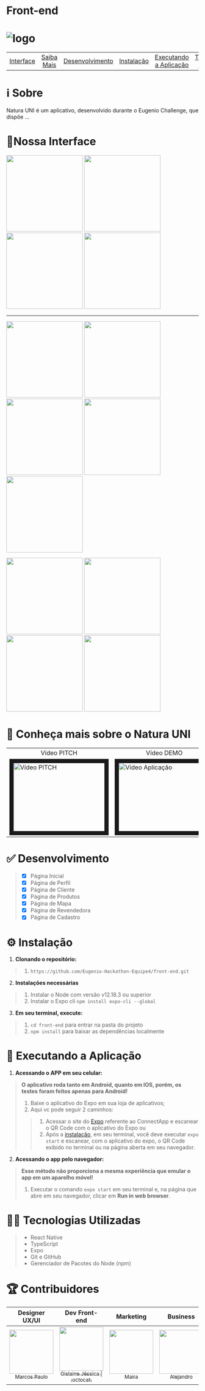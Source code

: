 # Front-end
# <img src="https://upload.wikimedia.org/wikipedia/pt/c/cb/Natura_Logo.png" alt="logo">

| | | | | | | |
|:-:|:-:|:-:|:-:|:-:|:-:|:-:|
|[Interface](#interface)|[Saiba Mais](#saibamais)|[Desenvolvimento](#desenvolvimento)|[Instalação](#instalacao)|[Executando a Aplicação](#execucao)|[Tecnologias Utilizadas](#tecnologias)|[Contribuidores](#contribuidores)

# :information_source: Sobre
<p align="justify">
 Natura UNI é um aplicativo, desenvolvido durante o Eugenio Challenge, que dispõe ...
</p>

<a name=""></a>
# <a name="interface">:iphone:Nossa Interface</a>
<p float="left">
  <img src="https://github.com/Eugenio-Hackathon-Equipe4/front-end/blob/master/.github/images/Screenshot_20201005-170649.png" width="200"/>
 <img src="https://github.com/Eugenio-Hackathon-Equipe4/front-end/blob/master/.github/images/Screenshot_20201005-170708.png" width="200" />
    <img src="https://github.com/Eugenio-Hackathon-Equipe4/front-end/blob/master/.github/images/Screenshot_20201005-170728.png" width="200" />
  <img src="https://github.com/Eugenio-Hackathon-Equipe4/front-end/blob/master/.github/images/Screenshot_20201005-170735.png" width="200" />

</p>

  ---
<p float="left">
    <img src="https://github.com/Eugenio-Hackathon-Equipe4/front-end/blob/master/.github/images/Screenshot_20201005-170830.png" width="200" /> 

  <img src="https://github.com/Eugenio-Hackathon-Equipe4/front-end/blob/master/.github/images/Screenshot_20201005-170901.png" width="200" /> 
  <img src="https://github.com/Eugenio-Hackathon-Equipe4/front-end/blob/master/.github/images/Screenshot_20201005-170855.png" width="200" />
  <img src="https://github.com/Eugenio-Hackathon-Equipe4/front-end/blob/master/.github/images/Screenshot_20201005-170842.png" width="200" />
  <img src="https://github.com/Eugenio-Hackathon-Equipe4/front-end/blob/master/.github/images/Screenshot_20201005-170823.png" width="200" />
</p>
<p float="left">

  <img src="https://github.com/Eugenio-Hackathon-Equipe4/front-end/blob/master/.github/images/Screenshot_20201005-170756.png" width="200" /> 
  <img src="https://github.com/Eugenio-Hackathon-Equipe4/front-end/blob/master/.github/images/Screenshot_20201005-170814.png" width="200" />
   <img src="https://github.com/Eugenio-Hackathon-Equipe4/front-end/blob/master/.github/images/Screenshot_20201005-170749.png" width="200" />

  <img src="https://github.com/Eugenio-Hackathon-Equipe4/front-end/blob/master/.github/images/Screenshot_20201005-170910.png" width="200" /> 
</p>

# <a name="saibamais">:cinema: Conheça mais sobre o Natura UNI</a>

<table>
 <tr>
  <td align="center">
   Vídeo PITCH
   </td>
   <td align="center">
   Vídeo DEMO
   </td>
  </tr>
<tr>
  <td>
    <a href="" target="_blank"><img src="" alt="Vídeo PITCH" width="240" height="180" border="10" /></a>
  </td>  
  <td>
    <a href="" target="_blank"><img src="" alt="Vídeo Aplicação" width="240" height="180" border="10" /></a>
  </td>
</tr>
</table>


# <a name="desenvolvimento">:white_check_mark: Desenvolvimento</a>

> - [x] Página Inicial
> - [x] Página de Perfil
> - [x] Página de Cliente
> - [x] Página de Produtos
> - [x] Página de Mapa
> - [x] Página de Revendedora
> - [x] Página de Cadastro


# <a name="instalacao">:gear: Instalação</a>
1. **Clonando o repositório:**
> 1. ```https://github.com/Eugenio-Hackathon-Equipe4/front-end.git```
2. **Instalações necessárias**
> 1. Instalar o Node com versão v12.18.3 ou superior
> 2. Instalar o Expo cli ```npm install expo-cli --global```
3. **Em seu terminal, execute:**
> 1. ```cd front-end``` para entrar na pasta do projeto
> 2. ```npm install``` para baixar as dependências localmente

# <a name="execucao">:calling: Executando a Aplicação</a>


1. **Acessando o APP em seu celular:**
> **O aplicativo roda tanto em Android, quanto em IOS, porém, os testes foram feitos apenas para Android!**
> 1. Baixe o aplicativo do Expo em sua loja de aplicativos;
> 2. Aqui vc pode seguir 2 caminhos:
> > 1. Acessar o site do [Expo](https://expo.io/@gislainehjessica/projects/Natura-UNI) referente ao ConnectApp e escanear o QR Code com o aplicativo do Expo ou
> > 2. Após a [instalação](#instalacao), em seu terminal, você deve executar ```expo start``` e escanear, com o aplicativo do expo, o QR Code exibido no terminal ou na página aberta em seu navegador.
2. **Acessando o app pelo navegador:**
> **Esse método não proporciona a mesma experiência que emular o app em um aparelho móvel!**
> 1. Executar o comando ```expo start``` em seu terminal e, na página que abre em seu navegador, clicar em **Run in web browser**.
 

# <a name="tecnologias">:woman_technologist: Tecnologias Utilizadas</a>
> - React Native 
> - TypeScript
> - Expo
> - Git e GitHub
> - Gerenciador de Pacotes do Node (npm)

# <a name="contribuidores">:trophy: Contribuidores</a>

|Designer UX/UI|Dev Front-end|Marketing|Business|Dev Back-end|
| :---: | :---: | :---: | :---: | :---: |
[<img src="https://media-exp1.licdn.com/dms/image/C4E03AQFj91xfjuK56A/profile-displayphoto-shrink_800_800/0?e=1607558400&v=beta&t=mQPUWV7LHWm1RmleLQmVb2E4Q7uM_kreoaLlzJwZK7g" width=115 > <br> <sub> Marcos Paulo </sub>](https://www.linkedin.com/in/marcos-paulo-554ab0a2/) | [<img src="https://media-exp1.licdn.com/dms/image/C4D03AQF8Z5No2jhaFg/profile-displayphoto-shrink_200_200/0?e=1605139200&v=beta&t=m0nopKlZRQs7K6qfO0Sgo_WwYOpvvhQex_ChKffGn04" width=115 > <br> <sub> Gislaine Jéssica </sub>](https://www.linkedin.com/in/gislainejessica/)[<sub> \| :octocat:</sub>](https://github.com/gislainejessica) | [<img src="https://media-exp1.licdn.com/dms/image/C5603AQGZUL52fydllA/profile-displayphoto-shrink_800_800/0?e=1607558400&v=beta&t=xdtLZcOW6NZ8dK65LN42w3HN4-r5BQ6w9-H0kE7KJpw" width=115 > <br> <sub> Maira </sub>](https://www.linkedin.com/in/maira-gazzi-manfro-a1a7b4192/) | [<img src="https://media-exp1.licdn.com/dms/image/C4E03AQFSAMXSMmlI_A/profile-displayphoto-shrink_800_800/0?e=1607558400&v=beta&t=nc54POsD4Ceg1h4_rM4mseGMejqxAZgtdDrtKqHCNgw" width=115 > <br> <sub> Alejandro </sub>](https://www.linkedin.com/in/alejandro-gonzález-navarro-5b50a1185/) | [<img src="https://media-exp1.licdn.com/dms/image/C4D35AQHVbWxzcdKFSw/profile-framedphoto-shrink_800_800/0?e=1601913600&v=beta&t=RWPLjFHYBarNHEsdxAMQrT-KouDn964yLjjbREX0etA" width=115 > <br> <sub> Carlos Souza </sub>](https://www.linkedin.com/in/carlos-souza-technology/)[<sub> \| :octocat:</sub>](https://github.com/CarlosViniMSouza) |
